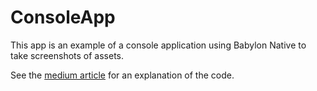 # ConsoleApp

This app is an example of a console application using Babylon Native to take screenshots of assets.

See the [medium article]() for an explanation of the code.